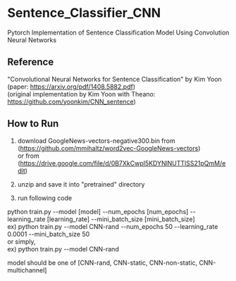 # Sentence_Classifier_CNN
Pytorch Implementation of Sentence Classification Model Using Convolution Neural Networks  

## Reference
"Convolutional Neural Networks for Sentence Classification" by Kim Yoon  
(paper: https://arxiv.org/pdf/1408.5882.pdf)  
(original implementation by Kim Yoon with Theano: https://github.com/yoonkim/CNN_sentence)  

## How to Run

1. download GoogleNews-vectors-negative300.bin from (https://github.com/mmihaltz/word2vec-GoogleNews-vectors)  
or from (https://drive.google.com/file/d/0B7XkCwpI5KDYNlNUTTlSS21pQmM/edit)    
2. unzip and save it into "pretrained" directory    

3. run following code    

python train.py --model [model] --num_epochs [num_epochs] --learning_rate [learning_rate] --mini_batch_size [mini_batch_size]    
ex) python train.py --model CNN-rand --num_epochs 50 --learning_rate 0.0001 --mini_batch_size 50  
or simply,  
ex) python train.py --model CNN-rand  

model should be one of [CNN-rand, CNN-static, CNN-non-static, CNN-multichannel]  
